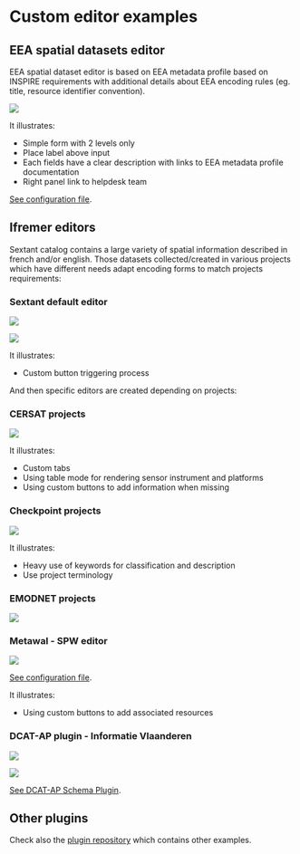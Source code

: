 # Custom editor examples

## EEA spatial datasets editor

EEA spatial dataset editor is based on EEA metadata profile based on INSPIRE requirements with additional details about EEA encoding rules (eg. title, resource identifier convention).

![](img/example-eea-sdi-editor.png)

It illustrates:

-   Simple form with 2 levels only
-   Place label above input
-   Each fields have a clear description with links to EEA metadata profile documentation
-   Right panel link to helpdesk team

[See configuration file](https://github.com/eea/geonetwork-eea/blob/eea-4.1.0/schemas/iso19139/src/main/plugin/iso19139/layout/config-editor.xml#L512).

## Ifremer editors

Sextant catalog contains a large variety of spatial information described in french and/or english. Those datasets collected/created in various projects which have different needs adapt encoding forms to match projects requirements:

### Sextant default editor

![](img/example-sextant-geo.png)

![](img/example-sextant.png)

It illustrates:

-   Custom button triggering process

And then specific editors are created depending on projects:

### CERSAT projects

![](img/example-cersat.png)

It illustrates:

-   Custom tabs
-   Using table mode for rendering sensor instrument and platforms
-   Using custom buttons to add information when missing

### Checkpoint projects

![](img/example-medsea.png)

It illustrates:

-   Heavy use of keywords for classification and description
-   Use project terminology

### EMODNET projects

![](img/example-emodnet.png)

### Metawal - SPW editor

![](img/example-metawal.png)

[See configuration file](https://github.com/SPW-DIG/metawal-core-geonetwork/blob/metawal-4.1.0/schemas/iso19115-3.2018/src/main/plugin/iso19115-3.2018/layout/config-editor.xml#L414).

It illustrates:

-   Using custom buttons to add associated resources

### DCAT-AP plugin - Informatie Vlaanderen

![](img/example-dcatnl.png)

![](img/example-dcatnl-tag.png)

[See DCAT-AP Schema Plugin](https://github.com/metadata101/dcat-ap1.1).

## Other plugins

Check also the [plugin repository](https://github.com/metadata101/) which contains other examples.
